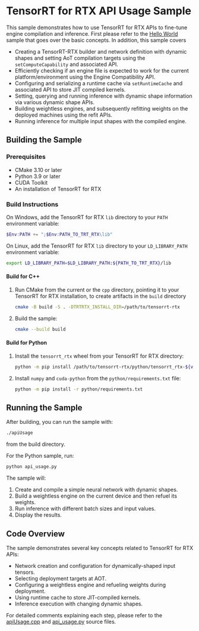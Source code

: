# TensorRT for RTX API Usage Sample

This sample demonstrates how to use TensorRT for RTX APIs to fine-tune engine
compilation and inference. First please refer to the [Hello World](../helloWorld)
sample that goes over the basic concepts. In addition, this sample covers

- Creating a TensorRT-RTX builder and network definition with dynamic shapes and setting AoT compilation targets using the `setComputeCapability` and associated API.
- Efficiently checking if an engine file is expected to work for the current platform/environment using the Engine Compatibility API.
- Configuring and serializing a runtime cache via `setRuntimeCache` and associated API to store JIT compiled kernels.
- Setting, querying and running inference with dynamic shape information via various dynamic shape APIs.
- Building weightless engines, and subsequently refitting weights on the deployed machines using the refit APIs.
- Running inference for multiple input shapes with the compiled engine.

## Building the Sample

### Prerequisites

- CMake 3.10 or later
- Python 3.9 or later
- CUDA Toolkit
- An installation of TensorRT for RTX

### Build Instructions

On Windows, add the TensorRT for RTX `lib` directory to your `PATH` environment variable:

```powershell
$Env:PATH += ";$Env:PATH_TO_TRT_RTX\lib"
```

On Linux, add the TensorRT for RTX `lib` directory to your `LD_LIBRARY_PATH` environment variable:

```bash
export LD_LIBRARY_PATH=$LD_LIBRARY_PATH:${PATH_TO_TRT_RTX}/lib
```

#### Build for C++

1. Run CMake from the current or the `cpp` directory, pointing it to your TensorRT for RTX installation, to create artifacts in the `build` directory

   ```bash
   cmake -B build -S . -DTRTRTX_INSTALL_DIR=/path/to/tensorrt-rtx
   ```

2. Build the sample:

   ```bash
   cmake --build build
   ```

#### Build for Python

1. Install the `tensorrt_rtx` wheel from your TensorRT for RTX directory:

   ```bash
   python -m pip install /path/to/tensorrt-rtx/python/tensorrt_rtx-${version}-cp${py3-ver}-none-${os-ver}_x86_64.whl
   ```

2. Install `numpy` and `cuda-python` from the `python/requirements.txt` file:

   ```bash
   python -m pip install -r python/requirements.txt
   ```

## Running the Sample

After building, you can run the sample with:

```bash
./apiUsage
```

from the build directory.

For the Python sample, run:

```bash
python api_usage.py
```

The sample will:

1. Create and compile a simple neural network with dynamic shapes.
2. Build a weightless engine on the current device and then refuel its weights.
3. Run inference with different batch sizes and input values.
4. Display the results.

## Code Overview

The sample demonstrates several key concepts related to TensorRT for RTX APIs:

- Network creation and configuration for dynamically-shaped input tensors.
- Selecting deployment targets at AOT.
- Configuring a weightless engine and refueling weights during deployment.
- Using runtime cache to store JIT-compiled kernels.
- Inference execution with changing dynamic shapes.

For detailed comments explaining each step, please refer to the [apiUsage.cpp](cpp/apiUsage.cpp) and [api_usage.py](python/api_usage.py) source files.
